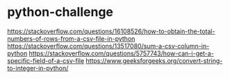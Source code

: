 # python-challenge
https://stackoverflow.com/questions/16108526/how-to-obtain-the-total-numbers-of-rows-from-a-csv-file-in-python
https://stackoverflow.com/questions/13517080/sum-a-csv-column-in-python
https://stackoverflow.com/questions/5757743/how-can-i-get-a-specific-field-of-a-csv-file
https://www.geeksforgeeks.org/convert-string-to-integer-in-python/
